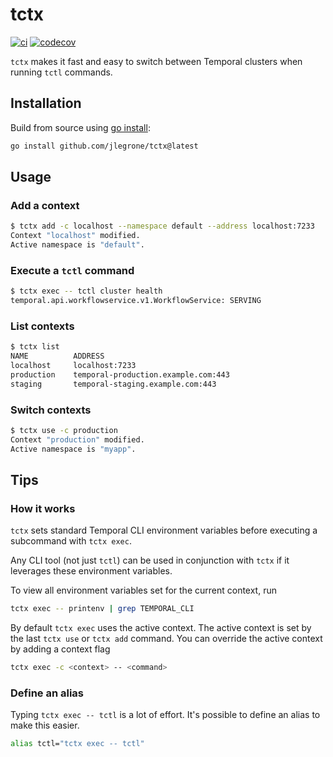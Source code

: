 # tctx

[![ci](https://github.com/jlegrone/tctx/actions/workflows/ci.yml/badge.svg)](https://github.com/jlegrone/tctx/actions/workflows/ci.yml)
[![codecov](https://codecov.io/gh/jlegrone/tctx/branch/main/graph/badge.svg?token=jClJfwNTKI)](https://codecov.io/gh/jlegrone/tctx)

`tctx` makes it fast and easy to switch between Temporal clusters when running `tctl` commands.

## Installation

Build from source using [go install](https://golang.org/ref/mod#go-install):

```bash
go install github.com/jlegrone/tctx@latest
```

## Usage

### Add a context

```bash
$ tctx add -c localhost --namespace default --address localhost:7233
Context "localhost" modified.
Active namespace is "default".
```

### Execute a `tctl` command

```bash
$ tctx exec -- tctl cluster health
temporal.api.workflowservice.v1.WorkflowService: SERVING
```

### List contexts

```bash
$ tctx list
NAME          ADDRESS                                                       NAMESPACE    STATUS
localhost     localhost:7233                                                default      active
production    temporal-production.example.com:443                           myapp
staging       temporal-staging.example.com:443                              myapp
```

### Switch contexts

```bash
$ tctx use -c production
Context "production" modified.
Active namespace is "myapp".
```

## Tips

### How it works

`tctx` sets standard Temporal CLI environment variables before executing a subcommand with `tctx exec`.

Any CLI tool (not just `tctl`) can be used in conjunction with `tctx` if it leverages these environment variables.

To view all environment variables set for the current context, run

```bash
tctx exec -- printenv | grep TEMPORAL_CLI
```

By default `tctx exec` uses the active context. The active context is set by the last `tctx use` or `tctx add` command. 
You can override the active context by adding a context flag 

```bash
tctx exec -c <context> -- <command>
```

### Define an alias

Typing `tctx exec -- tctl` is a lot of effort. It's possible to define an alias to make this easier.

```bash
alias tctl="tctx exec -- tctl"
```
